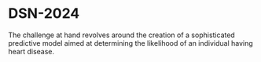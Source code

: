 # DSN-2024
The challenge at hand revolves around the creation of a sophisticated predictive model aimed at determining the likelihood of an individual having heart disease.
